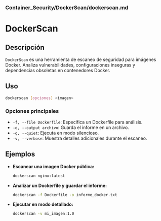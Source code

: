 ### **Container_Security/DockerScan/dockerscan.md**

# DockerScan

## Descripción

`DockerScan` es una herramienta de escaneo de seguridad para imágenes Docker. Analiza vulnerabilidades, configuraciones inseguras y dependencias obsoletas en contenedores Docker.

## Uso

```bash
dockerscan [opciones] <imagen>
```

### Opciones principales

- `-f, --file Dockerfile`: Especifica un Dockerfile para análisis.
- `-o, --output archivo`: Guarda el informe en un archivo.
- `-q, --quiet`: Ejecuta en modo silencioso.
- `-v, --verbose`: Muestra detalles adicionales durante el escaneo.

## Ejemplos

- **Escanear una imagen Docker pública:**

  ```bash
  dockerscan nginx:latest
  ```

- **Analizar un Dockerfile y guardar el informe:**

  ```bash
  dockerscan -f Dockerfile -o informe_docker.txt
  ```

- **Ejecutar en modo detallado:**

  ```bash
  dockerscan -v mi_imagen:1.0
  ```

